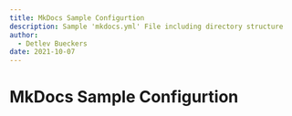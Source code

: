 ```yaml
---
title: MkDocs Sample Configurtion
description: Sample 'mkdocs.yml' File including directory structure
author:
  - Detlev Bueckers
date: 2021-10-07
---
```


# MkDocs Sample Configurtion


